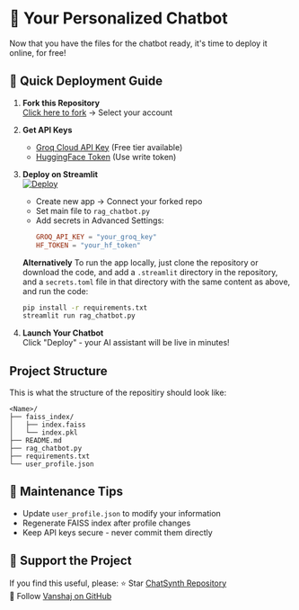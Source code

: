 # 🤖 Your Personalized Chatbot
Now that you have the files for the chatbot ready, it's time to deploy it online, for free!

## 🚀 Quick Deployment Guide

1. **Fork this Repository**  
   [Click here to fork](https://github.com/VanshajR/ChatSynth/fork) → Select your account

2. **Get API Keys**  
   - [Groq Cloud API Key](https://console.groq.com/keys) (Free tier available)
   - [HuggingFace Token](https://huggingface.co/settings/tokens) (Use write token)

3. **Deploy on Streamlit**  
   [![Deploy](https://static.streamlit.io/badges/streamlit_badge_black_white.svg)](https://share.streamlit.io/)
   - Create new app → Connect your forked repo
   - Set main file to `rag_chatbot.py`
   - Add secrets in Advanced Settings:
     ```toml
     GROQ_API_KEY = "your_groq_key"
     HF_TOKEN = "your_hf_token"
     ```

   **Alternatively**
   To run the app locally, just clone the repository or download the code, and add a `.streamlit` directory in the repository, and a `secrets.toml` file in that directory with the same content as above, and run the code:
   ```sh
   pip install -r requirements.txt
   streamlit run rag_chatbot.py
   ```

4. **Launch Your Chatbot**  
   Click "Deploy" - your AI assistant will be live in minutes!

## Project Structure
This is what the structure of the repositiry should look like:
```
<Name>/
├── faiss_index/
│   ├── index.faiss
│   └── index.pkl
├── README.md
├── rag_chatbot.py
├── requirements.txt
└── user_profile.json
```

## 🔧 Maintenance Tips
- Update `user_profile.json` to modify your information
- Regenerate FAISS index after profile changes
- Keep API keys secure - never commit them directly

## 💖 Support the Project
If you find this useful, please:
⭐ Star [ChatSynth Repository](https://github.com/VanshajR/ChatSynth)  
👤 Follow [Vanshaj on GitHub](https://github.com/VanshajR)